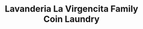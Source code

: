 ---
title: "Lavanderia La Virgencita Family Coin Laundry"
url: /los-angeles/lavanderia-la-virgencita-family-coin-laundry/
shop: Wäscherei
---